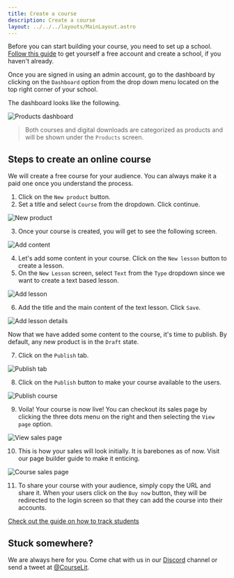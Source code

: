 ```yaml
---
title: Create a course
description: Create a course
layout: ../../../layouts/MainLayout.astro
---
```


Before you can start building your course, you need to set up a school. [Follow this guide](/en/schools/create) to get yourself a free account and create a school, if you haven't already.

Once you are signed in using an admin account, go to the dashboard by clicking on the `Dashboard` option from the drop down menu located on the top right corner of your school.

The dashboard looks like the following.

![Products dashboard](/assets/courses/product-dashboard.png)

> Both courses and digital downloads are categorized as products and will be shown under the `Products` screen.

## Steps to create an online course

We will create a free course for your audience. You can always make it a paid one once you understand the process.

1. Click on the `New product` button.
2. Set a title and select `Course` from the dropdown. Click continue.

![New product](/assets/courses/new-product.png)

3. Once your course is created, you will get to see the following screen.

![Add content](/assets/courses/course-content.png)

4. Let's add some content in your course. Click on the `New lesson` button to create a lesson.
5. On the `New Lesson` screen, select `Text` from the `Type` dropdown since we want to create a text based lesson.

![Add lesson](/assets/courses/add-lesson.png)

6. Add the title and the main content of the text lesson. Click `Save`.

![Add lesson details](/assets/courses/add-lesson-details.png)

Now that we have added some content to the course, it's time to publish. By default, any new product is in the `Draft` state.

7. Click on the `Publish` tab.

![Publish tab](/assets/courses/publish-tab.png)

8. Click on the `Publish` button to make your course available to the users.

![Publish course](/assets/courses/publish.png)

9. Voila! Your course is now live! You can checkout its sales page by clicking the three dots menu on the right and then selecting the `View page` option.

![View sales page](/assets/courses/view-page.png)

10. This is how your sales will look initially. It is barebones as of now. Visit our page builder guide to make it enticing.

![Course sales page](/assets/courses/course-sales-page.png)

11. To share your course with your audience, simply copy the URL and share it. When your users click on the `Buy now` button, they will be redirected to the login screen so that they can add the course into their accounts.

[Check out the guide on how to track students](/en/courses/reports)

## Stuck somewhere?

We are always here for you. Come chat with us in our <a href="https://discord.com/invite/GR4bQsN" target="_blank">Discord</a> channel or send a tweet at <a href="https://twitter.com/courselit" target="_blank">@CourseLit</a>.
